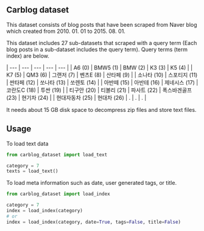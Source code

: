 ## Carblog dataset

This dataset consists of blog posts that have been scraped from Naver blog which created from 2010. 01. 01 to 2015. 08. 01.

This dataset includes 27 sub-datasets that scraped with a query term (Each blog posts in a sub-dataset includes the query term). Query terms (term index) are below.

| --- | --- | --- | --- | --- |
| A6 (0) | BMW5 (1) | BMW (2) | K3 (3) | K5 (4) |
| K7 (5) | QM3 (6) | 그랜저 (7) | 벤츠E (8) | 산타페 (9) |
| 소나타 (10) | 스포티지 (11) | 싼타페 (12) | 쏘나타 (13) | 쏘렌토 (14) |
| 아반떼 (15) | 아반테 (16) | 제네시스 (17) | 코란도C (18) | 투싼 (19) |
| 티구안 (20) | 티볼리 (21) | 파사트 (22) | 폭스바겐골프 (23) | 현기차 (24) |
| 현대자동차 (25) | 현대차 (26) | . | . | . |

It needs about 15 GB disk space to decompress zip files and store text files.

## Usage

To load text data

```python
from carblog_dataset import load_text

category = 7
texts = load_text()
```

To load meta information such as date, user generated tags, or title.

```python
from carblog_dataset import load_index

category = 7
index = load_index(category)
# or
index = load_index(category, date=True, tags=False, title=False)
```
